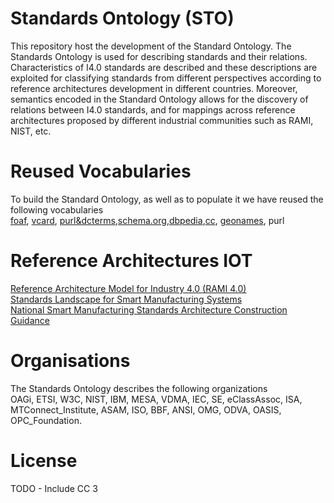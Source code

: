 # Standards Ontology (STO)
This repository host the development of the Standard Ontology. 
The Standards Ontology is used for describing standards and their relations. Characteristics of I4.0 standards
are described and these descriptions are exploited for classifying standards from different perspectives according
to reference architectures development in different countries. Moreover, semantics encoded in the Standard Ontology allows for the discovery of relations between I4.0 standards, and
for mappings across reference architectures proposed by different industrial communities such as RAMI, NIST, etc.

# Reused Vocabularies
To build the Standard Ontology, as well as to populate it we have reused the following vocabularies<br/>
<a href="http://xmlns.com/foaf/spec/">foaf</a>, <a href="https://www.w3.org/TR/vcard-rdf/">vcard</a>, <a href="http://dublincore.org/documents/dcmi-terms/">purl&dcterms</a>,<a href="https://schema.org/docs/about.html">schema.org</a>,<a href="http://dbpedia.org/ontology/">dbpedia</a>,<a href="https://creativecommons.org/ns">cc</a>, <a href="http://www.geonames.org/ontology/documentation.html">geonames</a>, purl


# Reference Architectures IOT 
<a href="https://www.zvei.org/en/subjects/industry-4-0/the-reference-architectural-model-rami-40-and-the-industrie-40-component/">Reference Architecture Model for Industry 4.0 (RAMI 4.0)</a><br/>
<a href="https://www.nist.gov/">Standards Landscape for Smart Manufacturing Systems</a><br/>
<a href="https://en.wikipedia.org/wiki/Ministry_of_Industry_and_Information_Technology">National Smart Manufacturing Standards Architecture Construction Guidance</a><br/>


# Organisations
The Standards Ontology describes the following organizations <br/> 
OAGi, ETSI, W3C, NIST, IBM, MESA, VDMA, IEC, SE, eClassAssoc, ISA, MTConnect_Institute, ASAM, ISO, BBF, ANSI, OMG, ODVA, OASIS, OPC_Foundation.

# License
TODO - Include CC 3

